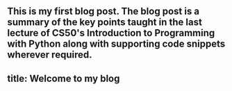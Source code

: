 This is my first blog post. The blog post is a summary of the key points taught in the last lecture of CS50's Introduction to Programming with Python along with supporting code snippets
wherever required.
---
title: Welcome to my blog
---

